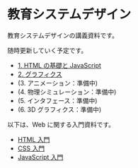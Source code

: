 # 教育システムデザイン

教育システムデザインの講義資料です。

随時更新していく予定です。

- [1. HTML の基礎と JavaScript](1.md)
- [2. グラフィクス](2.md)
- (3. アニメーション：準備中)
- (4. 物理シミュレーション：準備中)
- (5. インタフェース：準備中)
- (6. 3D グラフィクス：準備中)

以下は、Web に関する入門資料です。

- [HTML 入門](../html-basics/)
- [CSS 入門](../css-basics/)
- [JavaScript 入門](../javascript-basics/)
